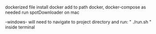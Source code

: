 dockerized file
install docker
add to path docker, docker-compose as needed
run spotDownloader on mac 


-windows-
 will need to navigate to project directory and run: 
"   ./run.sh    "
inside terminal